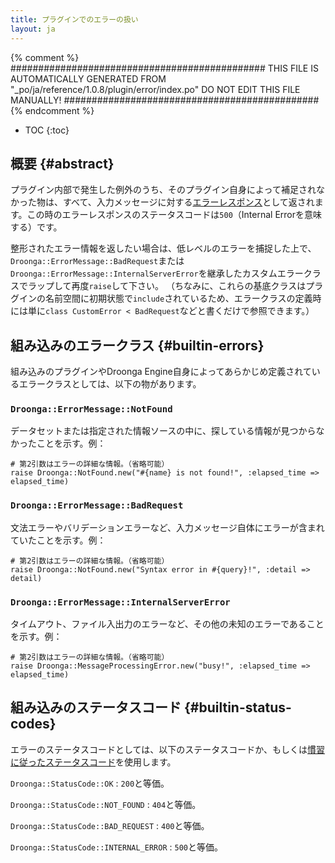 ```yaml
---
title: プラグインでのエラーの扱い
layout: ja
---
```


{% comment %}
##############################################
  THIS FILE IS AUTOMATICALLY GENERATED FROM
  "_po/ja/reference/1.0.8/plugin/error/index.po"
  DO NOT EDIT THIS FILE MANUALLY!
##############################################
{% endcomment %}


* TOC
{:toc}


## 概要 {#abstract}

プラグイン内部で発生した例外のうち、そのプラグイン自身によって補足されなかった物は、すべて、入力メッセージに対する[エラーレスポンス][error response]として返されます。この時のエラーレスポンスのステータスコードは`500`（Internal Errorを意味する）です。

整形されたエラー情報を返したい場合は、低レベルのエラーを捕捉した上で、`Droonga::ErrorMessage::BadRequest`または`Droonga::ErrorMessage::InternalServerError`を継承したカスタムエラークラスでラップして再度`raise`して下さい。
（ちなみに、これらの基底クラスはプラグインの名前空間に初期状態で`include`されているため、エラークラスの定義時には単に`class CustomError < BadRequest`などと書くだけで参照できます。）


## 組み込みのエラークラス {#builtin-errors}

組み込みのプラグインやDroonga Engine自身によってあらかじめ定義されているエラークラスとしては、以下の物があります。

### `Droonga::ErrorMessage::NotFound`

データセットまたは指定された情報ソースの中に、探している情報が見つからなかったことを示す。例：

    # 第2引数はエラーの詳細な情報。（省略可能）
    raise Droonga::NotFound.new("#{name} is not found!", :elapsed_time => elapsed_time)

### `Droonga::ErrorMessage::BadRequest`

文法エラーやバリデーションエラーなど、入力メッセージ自体にエラーが含まれていたことを示す。例：

    # 第2引数はエラーの詳細な情報。（省略可能）
    raise Droonga::NotFound.new("Syntax error in #{query}!", :detail => detail)

### `Droonga::ErrorMessage::InternalServerError`

タイムアウト、ファイル入出力のエラーなど、その他の未知のエラーであることを示す。例：

    # 第2引数はエラーの詳細な情報。（省略可能）
    raise Droonga::MessageProcessingError.new("busy!", :elapsed_time => elapsed_time)


## 組み込みのステータスコード {#builtin-status-codes}

エラーのステータスコードとしては、以下のステータスコードか、もしくは[慣習に従ったステータスコード](../../message/#error-status)を使用します。

`Droonga::StatusCode::OK`
: `200`と等価。

`Droonga::StatusCode::NOT_FOUND`
: `404`と等価。

`Droonga::StatusCode::BAD_REQUEST`
: `400`と等価。

`Droonga::StatusCode::INTERNAL_ERROR`
: `500`と等価。


  [error response]: ../../message/#error
